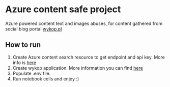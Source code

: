 # Azure content safe project

Azure powered content text and images abuses, for content gathered from social blog portal [wykop.pl](wykop.pl)

## How to run

1. Create Azure content search resource to get endpoint and api key. More info is [here](https://learn.microsoft.com/en-us/azure/ai-services/content-safety/quickstart-text?tabs=visual-studio%2Cwindows&pivots=programming-language-rest)
2. Create wykop application. More information you can find [here](https://dev.wykop.pl/)
3. Populate .env file.
4. Run notebook cells and enjoy :)
